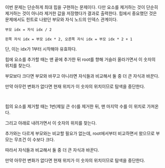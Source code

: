 이번 문제는 단순하게 최대 힙을 구현하는 문제이다. 다만 요소를 제거하는 것이 단순히 제거하는 것이 아니라 제거한 값을 저장했다가 결과로 출력한다.
힙에서 중요했던 것은 문제에서도 힌트로 나왔던 부모와 자식 노드의 인덱스 관계이다.
		
  	부모 idx = 자식 idx / 2
  
	왼쪽 자식 idx = 부모 idx * 2, 오른쪽 자식 idx = 부모 idx * 2 + 1
단, 이는 idx가 1부터 시작해야 유효하다.

힙에 요소를 추가할 때는 맨 끝에 추가한 뒤 root를 향해 거슬러 올라가면서 이 숫자의 위치를 찾는다.

부모보다 크다면 부모와 바꾸고 아니라면 자식들과 비교해서 둘 중 더 큰 자식과 바꾼다.

만약 아무런 변화가 없다면 현재 위치가 이 숫자의 위치이므로 탐색을 중단한다.

<br>

힙의 요소를 제거할 때는 1번(제일 큰 수)를 제거한 뒤, 맨 마지막 수를 이 위치로 가져온다.

그리고 아래로 내려가면서 이 숫자의 위치를 찾는다.

추가와는 다르게 부모와는 비교할 필요가 없는데, root에서부터 비교하면서 왔으므로 부모는 무조건 이 수보다 크다.

따라서 자식들과 비교해서 둘 중 더 큰 자식과 바꾼다.

만약 아무런 변화가 없다면 현재 위치가 이 숫자의 위치이므로 탐색을 중단한다.
